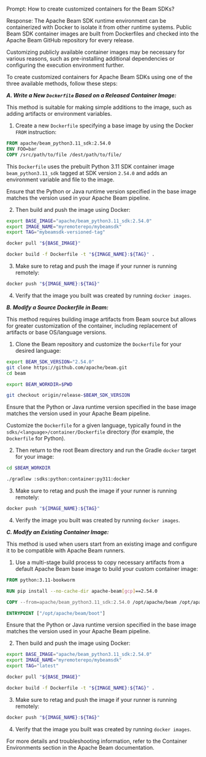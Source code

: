 Prompt: How to create customized containers for the Beam SDKs?

Response: The Apache Beam SDK runtime environment can be containerized with Docker to isolate it from other runtime systems. Public Beam SDK container images are built from Dockerfiles and checked into the Apache Beam GitHub repository for every release.

Customizing publicly available container images may be necessary for various reasons, such as pre-installing additional dependencies or configuring the execution environment further.

To create customized containers for Apache Beam SDKs using one of the three available methods, follow these steps:

***A. Write a New `Dockerfile` Based on a Released Container Image:***

This method is suitable for making simple additions to the image, such as adding artifacts or environment variables.

1. Create a new `Dockerfile` specifying a base image by using the Docker `FROM` instruction:

```Dockerfile
FROM apache/beam_python3.11_sdk:2.54.0
ENV FOO=bar
COPY /src/path/to/file /dest/path/to/file/
```

  This `Dockerfile` uses the prebuilt Python 3.11 SDK container image `beam_python3.11_sdk` tagged at SDK version `2.54.0` and adds an environment variable and file to the image.

  Ensure that the Python or Java runtime version specified in the base image matches the version used in your Apache Beam pipeline.

2. Then build and push the image using Docker:

```bash
export BASE_IMAGE="apache/beam_python3.11_sdk:2.54.0"
export IMAGE_NAME="myremoterepo/mybeamsdk"
export TAG="mybeamsdk-versioned-tag"

docker pull "${BASE_IMAGE}"

docker build -f Dockerfile -t "${IMAGE_NAME}:${TAG}" .
```

3. Make sure to retag and push the image if your runner is running remotely:

```bash
docker push "${IMAGE_NAME}:${TAG}"
```

4. Verify that the image you built was created by running `docker images`.

***B. Modify a Source Dockerfile in Beam:***

This method requires building image artifacts from Beam source but allows for greater customization of the container, including replacement of artifacts or base OS/language versions.

1. Clone the Beam repository and customize the `Dockerfile` for your desired language:

```bash
export BEAM_SDK_VERSION="2.54.0"
git clone https://github.com/apache/beam.git
cd beam

export BEAM_WORKDIR=$PWD

git checkout origin/release-$BEAM_SDK_VERSION
```

  Ensure that the Python or Java runtime version specified in the base image matches the version used in your Apache Beam pipeline.

  Customize the `Dockerfile` for a given language, typically found in the `sdks/<language>/container/Dockerfile` directory (for example, the `Dockerfile` for Python).

2. Then return to the root Beam directory and run the Gradle `docker` target for your image:

```bash
cd $BEAM_WORKDIR

./gradlew :sdks:python:container:py311:docker
```

3. Make sure to retag and push the image if your runner is running remotely:

```bash
docker push "${IMAGE_NAME}:${TAG}"
```

4. Verify the image you built was created by running `docker images`.

***C. Modify an Existing Container Image:***

This method is used when users start from an existing image and configure it to be compatible with Apache Beam runners.

1. Use a multi-stage build process to copy necessary artifacts from a default Apache Beam base image to build your custom container image:

```Dockerfile
FROM python:3.11-bookworm

RUN pip install --no-cache-dir apache-beam[gcp]==2.54.0

COPY --from=apache/beam_python3.11_sdk:2.54.0 /opt/apache/beam /opt/apache/beam

ENTRYPOINT ["/opt/apache/beam/boot"]
```

  Ensure that the Python or Java runtime version specified in the base image matches the version used in your Apache Beam pipeline.

2. Then build and push the image using Docker:

```bash
export BASE_IMAGE="apache/beam_python3.11_sdk:2.54.0"
export IMAGE_NAME="myremoterepo/mybeamsdk"
export TAG="latest"

docker pull "${BASE_IMAGE}"

docker build -f Dockerfile -t "${IMAGE_NAME}:${TAG}" .
```

3. Make sure to retag and push the image if your runner is running remotely:

```bash
docker push "${IMAGE_NAME}:${TAG}"
```

4. Verify that the image you built was created by running `docker images`.

For more details and troubleshooting information, refer to the Container Environments section in the Apache Beam documentation.
